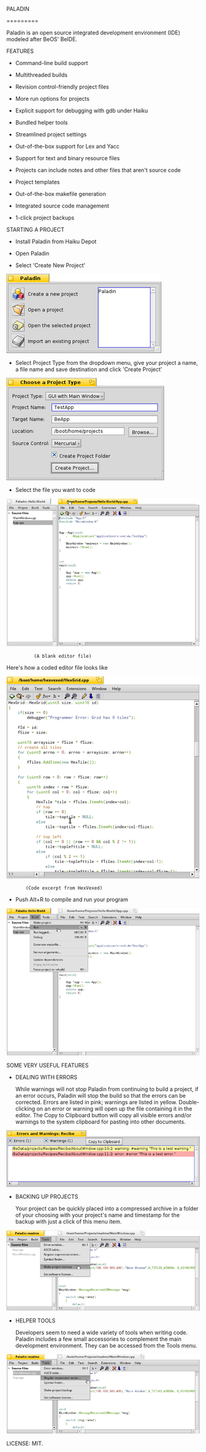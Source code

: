 PALADIN

 =========

Paladin is an open source integrated development environment (IDE) modeled after BeOS' BeIDE. 

 FEATURES

   - Command-line build support

   - Multithreaded builds

   - Revision control-friendly project files

   - More run options for projects

   - Explicit support for debugging with gdb under Haiku

   - Bundled helper tools

   - Streamlined project settings

   - Out-of-the-box support for Lex and Yacc

   - Support for text and binary resource files

   - Projects can include notes and other files that aren't source code

   - Project templates

   - Out-of-the-box makefile generation

   - Integrated source code management

   - 1-click project backups

 STARTING A PROJECT

   - Install Paladin from Haiku Depot

   -  Open Paladin

   -  Select 'Create New Project'


![Screenshot](Documentation/images/StartWindow.png)

  
  -  Select Project Type from the dropdown menu, give your project a name, a file name and save destination and click 'Create Project'


![Screenshot](Documentation/images/CreateProjectWindow.png)

  
  -  Select the file you want to code


![Screenshot](readme_scrshot/13.png)
                   

              (A blank editor file)

 Here's how a coded editor file looks like

![Screenshot](readme_scrshot/hexvexed.png)

           (Code excerpt from HexVexed) 

 
  - Push Alt+R to compile and run your program


![Screenshot](readme_scrshot/14.png) 


SOME VERY USEFUL FEATURES

  - DEALING WITH ERRORS
     
       While warnings will not stop Paladin from continuing to build a project, if an error occurs, Paladin will stop the build so that the errors can be corrected. Errors are listed in pink; warnings are listed in yellow. Double-clicking on an error or warning will open up the file containing it in the editor. The Copy to Clipboard button will copy all visible errors and/or warnings to the system clipboard for pasting into other documents.    


![Screenshot](Documentation/images/ErrorWindow.png)

  
  - BACKING UP PROJECTS

      Your project can be quickly placed into a compressed archive in a folder of your choosing with your project's name and timestamp for the backup with just a click of this menu item.


![Screenshot](readme_scrshot/backup.png)

  
  - HELPER TOOLS

     Developers seem to need a wide variety of tools when writing code. Paladin includes a few small accessories to complement the main development environment. They can be accessed from the Tools menu.


![Screenshot](readme_scrshot/helper.png)           


LICENSE: MIT.  
